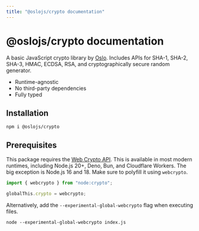 ```yaml
---
title: "@oslojs/crypto documentation"
---
```


# @oslojs/crypto documentation

A basic JavaScript crypto library by [Oslo](https://oslojs.dev). Includes APIs for SHA-1, SHA-2, SHA-3, HMAC, ECDSA, RSA, and cryptographically secure random generator.

- Runtime-agnostic
- No third-party dependencies
- Fully typed

## Installation

```
npm i @oslojs/crypto
```

## Prerequisites

This package requires the [Web Crypto API](https://developer.mozilla.org/en-US/docs/Web/API/Web_Crypto_API). This is available in most modern runtimes, including Node.js 20+, Deno, Bun, and Cloudflare Workers. The big exception is Node.js 16 and 18. Make sure to polyfill it using `webcrypto`.

```ts
import { webcrypto } from "node:crypto";

globalThis.crypto = webcrypto;
```

Alternatively, add the `--experimental-global-webcrypto` flag when executing files.

```
node --experimental-global-webcrypto index.js
```

